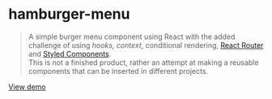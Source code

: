 # hamburger-menu
> A simple burger menu component using React with the added challenge of using *hooks*, *context*, conditional rendering, [React Router](https://reactrouter.com/) and [Styled Components](https://styled-components.com/).\
This is not a finished product, rather an attempt at making a reusable components that can be inserted in different projects.

[View demo](https://distracted-hopper-888c9d.netlify.app/)
